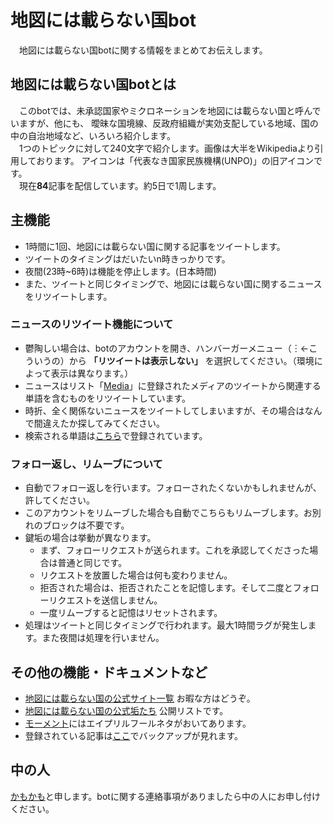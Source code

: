 # 地図には載らない国bot
　地図には載らない国botに関する情報をまとめてお伝えします。

## 地図には載らない国botとは
　このbotでは、未承認国家やミクロネーションを地図には載らない国と呼んでいますが、他にも、
曖昧な国境線、反政府組織が実効支配している地域、国の中の自治地域など、いろいろ紹介します。  
　1つのトピックに対して240文字で紹介します。画像は大半をWikipediaより引用しております。
アイコンは「代表なき国家民族機構(UNPO)」の旧アイコンです。  
　現在**84**記事を配信しています。約5日で1周します。

## 主機能
 - 1時間に1回、地図には載らない国に関する記事をツイートします。
 - ツイートのタイミングはだいたいn時きっかりです。
 - 夜間(23時~6時)は機能を停止します。(日本時間)
 - また、ツイートと同じタイミングで、地図には載らない国に関するニュースをリツイートします。

### ニュースのリツイート機能について
 - 鬱陶しい場合は、botのアカウントを開き、ハンバーガーメニュー（︙←こういうの）から 
 **「リツイートは表示しない」** を選択してください。（環境によって表示は異なります。）
 - ニュースはリスト「[Media](https://twitter.com/CountryError404/lists/media)」に登録されたメディアのツイートから関連する単語を含むものをリツイートしています。
 - 時折、全く関係ないニュースをツイートしてしまいますが、その場合はなんで間違えたか探してみてください。
 - 検索される単語は[こちら](https://github.com/comradeKamoKamo/CountryError404/blob/deploy/engine/keywords.txt)で登録されています。

### フォロー返し、リムーブについて
 - 自動でフォロー返しを行います。フォローされたくないかもしれませんが、許してください。
 - このアカウントをリムーブした場合も自動でこちらもリムーブします。お別れのブロックは不要です。
 - 鍵垢の場合は挙動が異なります。
   - まず、フォローリクエストが送られます。これを承認してくださった場合は普通と同じです。
   - リクエストを放置した場合は何も変わりません。
   - 拒否された場合は、拒否されたことを記憶します。そして二度とフォローリクエストを送信しません。
   - 一度リムーブすると記憶はリセットされます。
 - 処理はツイートと同じタイミングで行われます。最大1時間ラグが発生します。また夜間は処理を行いません。

## その他の機能・ドキュメントなど
 - [地図には載らない国の公式サイト一覧](https://comradekamokamo.github.io/CountryError404/urls.html) お暇な方はどうぞ。
 - [地図には載らない国の公式垢たち](https://twitter.com/CountryError404/lists/list) 公開リストです。
 - [モーメント](https://twitter.com/CountryError404/moments)にはエイプリルフールネタがおいてあります。
 - 登録されている記事は[ここ](https://github.com/comradeKamoKamo/CountryError404/tree/master/tweets)でバックアップが見れます。

## 中の人
 [かもかも](https://comradekamokamo.github.io/)と申します。botに関する連絡事項がありましたら中の人にお申し付けください。